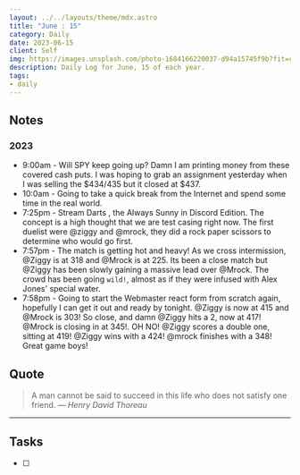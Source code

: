 ```yaml
---
layout: ../../layouts/theme/mdx.astro
title: "June : 15"
category: Daily
date: 2023-06-15
client: Self
img: https://images.unsplash.com/photo-1684166220037-d94a15745f9b?fit=crop&q=85&w=1400&h=700
description: Daily Log for June, 15 of each year.
tags:
- daily
---
```


## Notes

### 2023
- 9:00am - Will SPY keep going up? Damn I am printing money from these covered cash puts. I was hoping to grab an assignment yesterday when I was selling the $434/435 but it closed at $437.
- 10:0am - Going to take a quick break from the Internet and spend some time in the real world.
- 7:25pm - Stream Darts , the Always Sunny in Discord Edition. The concept is a high thought that we are test casing right now. The first duelist were @ziggy and @mrock, they did a rock paper scissors to determine who would go first.
- 7:57pm - The match is getting hot and heavy! As we cross intermission, @Ziggy is at 318 and @Mrock is at 225. Its been a close match but @Ziggy has been slowly gaining a massive lead over @Mrock. The crowd has been going `wild!`, almost as if they were infused with Alex Jones' special water.
- 7:58pm - Going to start the Webmaster react form from scratch again, hopefully I can get it out and ready by tonight. @Ziggy is now at 415 and @Mrock is 303! So close, and damn @Ziggy hits a 2, now at 417! @Mrock is closing in at 345!. OH NO! @Ziggy scores a double one, sitting at 419! @Ziggy wins with a 424! @mrock finishes with a 348! Great game boys!

## Quote

> A man cannot be said to succeed in this life who does not satisfy one friend.
> — <cite>Henry David Thoreau</cite>

---

## Tasks

- [ ]